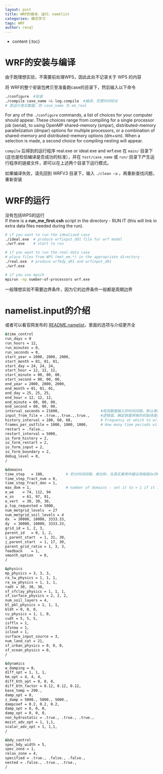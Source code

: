 ```yaml
---
layout: post
title: WRF的编译、运行、namelist
categories: 模式学习
tags: WRF
author: renql
---
```


* content
{:toc}

# WRF的安装与编译 
由于跑理想实验，不需要前处理WPS，因此此处不记录关于 WPS 的内容

将 WRF的整个安装包拷贝至准备跑case的目录下，然后输入以下命令

```bash
./configure  #安装
./compile case_name >& log.compile  #编译，花费时间较长
# 若运行真实数据，则 case_name 为 em_real
```

For any of the `./configure` commands, a list of choices for your computer should appear. These choices range from compiling for a single processor job (serial), to using OpenMP shared-memory (smpar), distributed-memory parallelization (dmpar) options for multiple processors, or a combination of shared-memory and distributed-memory options (dm+sm). When a selection is made, a second choice for compiling nesting will appear. 

`compile` 后得到的运行程序 real.exe or ideal.exe and wrf.exe 在 `main/` 目录下(这也是检验编译是否成功的标准），并在 `test/case_name` 或 `run/` 目录下产生运行程序的链接文件，即可以在上述两个目录下运行模式。  

如果编译失败，请先回到 WRFV3 目录下，输入 `./clean –a` ，再重新查找问题，重新安装




# WRF的运行
没有包括WPS的运行  
If there is a **run_me_first.csh** script in the directory - RUN IT (this will link in extra data files needed during the run).

```bash
# if you want to run the idealized case
./ideal.exe  # produce wrfinput_d01 file for wrf model
./wrf.exe    # start to run

# if you want to run the real-data case
# place files from WPS (met_em.*) in the appropriate directory
./real.exe  # produce wrfbdy_d01 and wrfinput_d01
./wrf.exe

# if you use mpich
mpirun -np number-of-processors wrf.exe
```

一般理想实验不需要边界条件，因为它的边界条件一般都是周期边界

# namelist.input的介绍
或者可以看官网发布的 <a href="https://github.com/RenqlSYSU/project/blob/master/2018homework/mesoscale/README.namelist" target="_blank">README.namelist</a>，里面的选项与介绍更齐全

```bash
&time_control
run_days = 0
run_hours = 12,
run_minutes = 0,
run_seconds = 0,
start_year = 2000, 2000, 2000,
start_month = 01, 01, 01,
start_day = 24, 24, 24,
start_hour = 12, 12, 12,
start_minute = 00, 00, 00,
start_second = 00, 00, 00,
end_year = 2000, 2000, 2000,
end_month = 01, 01, 01,
end_day = 25, 25, 25,
end_hour = 12, 12, 12,
end_minute = 00, 00, 00,
end_second = 00, 00, 00,
interval_seconds = 21600, 					#观测数据输入的时间间隔，默认单位s
input_from_file = .true.,.true.,.true.,		#逻辑值，确定嵌套网格的初始场是否从文件输入
history_interval = 180, 60, 60,				# Frequency at which to write data to the history (wrfout) file. The default values are in minutes
frames_per_outfile = 1000, 1000, 1000,		# How many time periods will be written to each history file
restart = .false.,
restart_interval = 5000,
io_form_history = 2,
io_form_restart = 2,
io_form_input = 2,
io_form_boundary = 2,
debug_level = 0,
/

&domains
time_step	= 180,  		# 积分时间间隔，单位秒，在真实案例中建议用格距dx的6倍
time_step_fract_num	= 0,
time_step_fract_den	= 1,
max_dom	= 1,				# number of domains - set it to > 1 if it is a nested run
e_we	= 74, 112, 94
e_sn	= 61, 97, 91,
e_vert	= 30, 30, 30,
p_top_requested = 5000,
num_metgrid_levels	= 27
num_metgrid_soil_levels	= 4
dx	= 30000, 10000, 3333.33,
dy	= 30000, 10000, 3333.33,
grid_id	= 1, 2, 3,
parent_id	= 0, 1, 2,
i_parent_start	= 1, 31, 30,
j_parent_start	= 1, 17, 30,
parent_grid_ratio = 1, 3, 3,
feedback	= 1,
smooth_option	= 0,
/

&physics
mp_physics = 3, 3, 3,
ra_lw_physics = 1, 1, 1,
ra_sw_physics = 1, 1, 1,
radt = 30, 30, 30,
sf_sfclay_physics = 1, 1, 1,
sf_surface_physics = 2, 2, 2,
num_soil_layers = 4,
bl_pbl_physics = 1, 1, 1,
bldt = 0, 0, 0,
cu_physics = 1, 1, 0,
cudt = 5, 5, 5,
isfflx = 1,
ifsnow = 1,
icloud = 1,
surface_input_source = 3,
num_land_cat = 21,
sf_urban_physics = 0, 0, 0,
sf_ocean_physics = 0,
/

&dynamics
w_damping = 0,
diff_opt = 1, 1, 1,
km_opt = 4, 4, 4,
diff_6th_opt = 0, 0, 0,
diff_6th_factor = 0.12, 0.12, 0.12,
base_temp = 290.,
damp_opt = 0,
z_damp = 5000., 5000., 5000.,
dampcoef = 0.2, 0.2, 0.2,
damp_opt = 0, 0, 0,
damp_opt = 0, 0, 0,
non_hydrostatic = .true., .true., .true.,
moist_adv_opt = 1, 1,1,
scalar_adv_opt = 1, 1,1,
/

&bdy_control
spec_bdy_width = 5,
spec_zone = 1,
relax_zone = 4,
specified = .true., .false., .false.,
nested = .false., .true., .true.,
/
```
